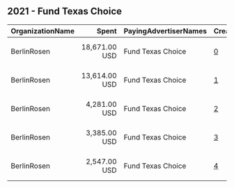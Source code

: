 ## 2021 - Fund Texas Choice 
|OrganizationName|Spent|PayingAdvertiserNames|CreativeUrls|Impressions|Genders|AgeBrackets|CountryCodes|BillingAddresses|CandidateBallotInformation|
|:---|---:|:---|:---|---:|:---|:---|:---|:---|:---|
|BerlinRosen|18,671.00 USD|Fund Texas Choice|[0](https://www.snap.com/political-ads/asset/cfcd0ce7517a7e01e3c883cafb6988557025cf3f31bcae797ede4bb4ecfe880b?mediaType=jpg)|1,612,548||35-|united states|"15 Maiden Lane #16,New York,10038,US"||
|BerlinRosen|13,614.00 USD|Fund Texas Choice|[1](https://www.snap.com/political-ads/asset/46e4bee274858d6c67a4f108bcfe2041c3678338369b8a15f79d05b7cf431aaa?mediaType=jpg)|898,541||35-|united states|"15 Maiden Lane #16,New York,10038,US"||
|BerlinRosen|4,281.00 USD|Fund Texas Choice|[2](https://www.snap.com/political-ads/asset/329391b26a83945b3b66f20a05d2728fd21dbdf0ea495d07b7ad84124380e8f2?mediaType=jpg)|317,019||35-|united states|"15 Maiden Lane #16,New York,10038,US"||
|BerlinRosen|3,385.00 USD|Fund Texas Choice|[3](https://www.snap.com/political-ads/asset/d6bce27545fedc43c4766c80580d307ec561c76ad22002f341db23dba38e3b29?mediaType=jpg)|192,620||35-|united states|"15 Maiden Lane #16,New York,10038,US"||
|BerlinRosen|2,547.00 USD|Fund Texas Choice|[4](https://www.snap.com/political-ads/asset/0040d62feff6005b9eb3afd2004bb61e044698d0b3a9fb66fac5088923a895f3?mediaType=jpg)|184,769||35-|united states|"15 Maiden Lane #16,New York,10038,US"||
